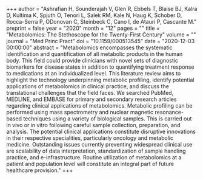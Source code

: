 +++
author = "Ashrafian H, Sounderajah V, Glen R, Ebbels T, Blaise BJ, Kalra D, Kultima K, Spjuth O, Tenori L, Salek RM, Kale N, Haug K, Schober D, Rocca-Serra P, ODonovan C, Steinbeck C, Cano I, de Atauri P, Cascante M."
preprint = false
year = "2020"
month = "12"
pages = ""
title = "Metabolomics: The Stethoscope for the Twenty-First Century"
volume = ""
journal = "Med Princ Pract"
doi = "10.1159/000513545"
date = "2020-12-03 00:00:00"
abstract = "Metabolomics encompasses the systematic identification and quantification of all metabolic products in the human body. This field could provide clinicians with novel sets of diagnostic biomarkers for disease states in addition to quantifying treatment response to medications at an individualized level. This literature review aims to highlight the technology underpinning metabolic profiling, identify potential applications of metabolomics in clinical practice, and discuss the translational challenges that the field faces. We searched PubMed, MEDLINE, and EMBASE for primary and secondary research articles regarding clinical applications of metabolomics. Metabolic profiling can be performed using mass spectrometry and nuclear magnetic resonance-based techniques using a variety of biological samples. This is carried out in vivo or in vitro following careful sample collection, preparation, and analysis. The potential clinical applications constitute disruptive innovations in their respective specialities, particularly oncology and metabolic medicine. Outstanding issues currently preventing widespread clinical use are scalability of data interpretation, standardization of sample handling practice, and e-infrastructure. Routine utilization of metabolomics at a patient and population level will constitute an integral part of future healthcare provision."
+++

